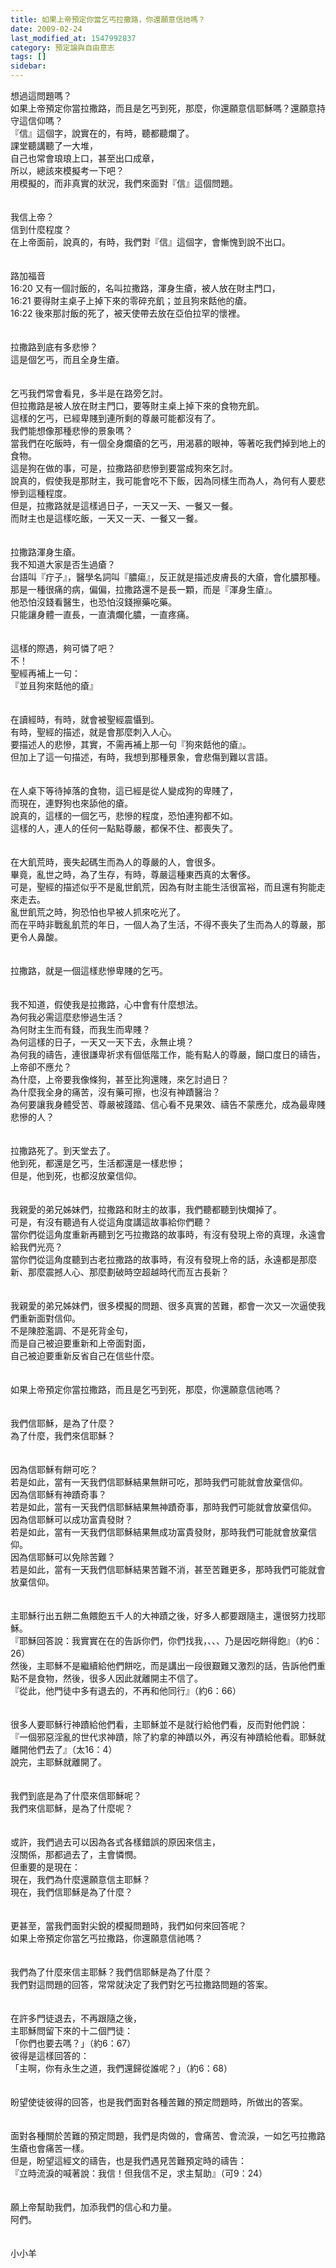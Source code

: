 ```yaml
---
title: 如果上帝預定你當乞丐拉撒路，你還願意信祂嗎？
date: 2009-02-24
last_modified_at: 1547992837
category: 預定論與自由意志
tags: []
sidebar: 
---
```


<p>想過這問題嗎？<br/>如果上帝預定你當拉撒路，而且是乞丐到死，那麼，你還願意信耶穌嗎？還願意持守這信仰嗎？<br/><!--more-->『信』這個字，說實在的，有時，聽都聽爛了。<br/>課堂聽講聽了一大堆，<br/>自己也常會琅琅上口，甚至出口成章，<br/>所以，總該來模擬考一下吧？<br/>用模擬的，而非真實的狀況，我們來面對『信』這個問題。<br/><br/><br/>我信上帝？<br/>信到什麼程度？<br/>在上帝面前，說真的，有時，我們對『信』這個字，會慚愧到說不出口。<br/><br/><br/>路加福音<br/>16:20 又有一個討飯的，名叫拉撒路，渾身生瘡，被人放在財主門口，<br/>16:21 要得財主桌子上掉下來的零碎充飢；並且狗來餂他的瘡。<br/>16:22 後來那討飯的死了，被天使帶去放在亞伯拉罕的懷裡。<br/><br/><br/>拉撒路到底有多悲慘？<br/>這是個乞丐，而且全身生瘡。<br/><br/><br/>乞丐我們常會看見，多半是在路旁乞討。<br/>但拉撒路是被人放在財主門口，要等財主桌上掉下來的食物充飢。<br/>這樣的乞丐，已經卑賤到連所剩的尊嚴可能都沒有了。<br/>我們能想像那種悲慘的景象嗎？<br/>當我們在吃飯時，有一個全身爛瘡的乞丐，用渴慕的眼神，等著吃我們掉到地上的食物。<br/>這是狗在做的事，可是，拉撒路卻悲慘到要當成狗來乞討。<br/>說真的，假使我是那財主，我可能會吃不下飯，因為同樣生而為人，為何有人要悲慘到這種程度。<br/>但是，拉撒路就是這樣過日子，一天又一天、一餐又一餐。<br/>而財主也是這樣吃飯，一天又一天、一餐又一餐。<br/><br/><br/>拉撒路渾身生瘡。<br/>我不知道大家是否生過瘡？<br/>台語叫『疔子』，醫學名詞叫『膿瘍』，反正就是描述皮膚長的大瘡，會化膿那種。<br/>那是一種很痛的病，偏偏，拉撒路還不是長一顆，而是『渾身生瘡』。<br/>他恐怕沒錢看醫生，也恐怕沒錢擦藥吃藥。<br/>只能讓身體一直長，一直潰爛化膿，一直疼痛。<br/><br/><br/>這樣的際遇，夠可憐了吧？<br/>不！<br/>聖經再補上一句：<br/>『並且狗來餂他的瘡』<br/><br/><br/>在讀經時，有時，就會被聖經震懾到。<br/>有時，聖經的描述，就是會那麼刺入人心。<br/>要描述人的悲慘，其實，不需再補上那一句『狗來餂他的瘡』。<br/>但加上了這一句描述，有時，我想到那種景象，會悲傷到難以言語。<br/><br/><br/>在人桌下等待掉落的食物，這已經是從人變成狗的卑賤了，<br/>而現在，連野狗也來舔他的瘡。<br/>說真的，這樣的一個乞丐，悲慘的程度，恐怕連狗都不如。<br/>這樣的人，連人的任何一點點尊嚴，都保不住、都喪失了。<br/><br/><br/>在大飢荒時，喪失起碼生而為人的尊嚴的人，會很多。<br/>畢竟，亂世之時，為了生存，有時，尊嚴這種東西真的太奢侈。<br/>可是，聖經的描述似乎不是亂世飢荒，因為有財主能生活很富裕，而且還有狗能走來走去。<br/>亂世飢荒之時，狗恐怕也早被人抓來吃光了。<br/>而在平時非戰亂飢荒的年日，一個人為了生活，不得不喪失了生而為人的尊嚴，那更令人鼻酸。<br/><br/><br/>拉撒路，就是一個這樣悲慘卑賤的乞丐。<br/><br/><br/>我不知道，假使我是拉撒路，心中會有什麼想法。<br/>為何我必需這麼悲慘過生活？<br/>為何財主生而有錢，而我生而卑賤？<br/>為何這樣的日子，一天又一天下去，永無止境？<br/>為何我的禱告，連很謙卑祈求有個低階工作，能有點人的尊嚴，餬口度日的禱告，上帝卻不應允？<br/>為什麼，上帝要我像條狗，甚至比狗還賤，來乞討過日？<br/>為什麼我全身的痛苦，沒有藥可擦，也沒有神蹟醫治？<br/>為何要讓我身體受苦、尊嚴被踐踏、信心看不見果效、禱告不蒙應允，成為最卑賤悲慘的人？<br/><br/><br/>拉撒路死了。到天堂去了。<br/>他到死，都還是乞丐，生活都還是一樣悲慘；<br/>但是，他到死，也都沒放棄信仰。<br/><br/><br/>我親愛的弟兄姊妹們，拉撒路和財主的故事，我們聽都聽到快爛掉了。<br/>可是，有沒有聽過有人從這角度講這故事給你們聽？<br/>當你們從這角度重新再聽到乞丐拉撒路的故事時，有沒有發現上帝的真理，永遠會給我們光亮？<br/>當你們從這角度聽到古老拉撒路的故事時，有沒有發現上帝的話，永遠都是那麼新、那麼震撼人心、那麼劃破時空超越時代而亙古長新？<br/><br/><br/>我親愛的弟兄姊妹們，很多模擬的問題、很多真實的苦難，都會一次又一次逼使我們重新面對信仰。<br/>不是陳腔濫調、不是死背金句，<br/>而是自己被迫要重新和上帝面對面，<br/>自己被迫要重新反省自己在信些什麼。<br/><br/><br/>如果上帝預定你當拉撒路，而且是乞丐到死，那麼，你還願意信祂嗎？<br/><br/><br/>我們信耶穌，是為了什麼？<br/>為了什麼，我們來信耶穌？<br/><br/><br/>因為信耶穌有餅可吃？<br/>若是如此，當有一天我們信耶穌結果無餅可吃，那時我們可能就會放棄信仰。<br/>因為信耶穌有神蹟奇事？<br/>若是如此，當有一天我們信耶穌結果無神蹟奇事，那時我們可能就會放棄信仰。<br/>因為信耶穌可以成功富貴發財？<br/>若是如此，當有一天我們信耶穌結果無成功富貴發財，那時我們可能就會放棄信仰。<br/>因為信耶穌可以免除苦難？<br/>若是如此，當有一天我們信耶穌結果苦難不消，甚至苦難更多，那時我們可能就會放棄信仰。<br/><br/><br/>主耶穌行出五餅二魚餵飽五千人的大神蹟之後，好多人都要跟隨主，還很努力找耶穌。<br/>『耶穌回答說：我實實在在的告訴你們，你們找我，、、、乃是因吃餅得飽』（約6：26）<br/>然後，主耶穌不是繼續給他們餅吃，而是講出一段很艱難又激烈的話，告訴他們重點不是食物，然後，很多人因此就離開主不信了。<br/>『從此，他門徒中多有退去的，不再和他同行』（約6：66）<br/><br/><br/>很多人要耶穌行神蹟給他們看，主耶穌並不是就行給他們看，反而對他們說：<br/>『一個邪惡淫亂的世代求神蹟，除了約拿的神蹟以外，再沒有神蹟給他看。耶穌就離開他們去了』（太16：4）<br/>說完，主耶穌就離開了。<br/><br/><br/>我們到底是為了什麼來信耶穌呢？<br/>我們來信耶穌，是為了什麼呢？<br/><br/><br/>或許，我們過去可以因為各式各樣錯誤的原因來信主，<br/>沒關係，那都過去了，主會憐憫。<br/>但重要的是現在：<br/>現在，我們為什麼還願意信主耶穌？<br/>現在，我們信耶穌是為了什麼？<br/><br/><br/>更甚至，當我們面對尖銳的模擬問題時，我們如何來回答呢？<br/>如果上帝預定你當乞丐拉撒路，你還願意信祂嗎？<br/><br/><br/>我們為了什麼來信主耶穌？我們信耶穌是為了什麼？<br/>我們對這問題的回答，常常就決定了我們對乞丐拉撒路問題的答案。<br/><br/><br/>在許多門徒退去，不再跟隨之後，<br/>主耶穌問留下來的十二個門徒：<br/>「你們也要去嗎？」（約6：67）<br/>彼得是這樣回答的：<br/>「主啊，你有永生之道，我們還歸從誰呢？」（約6：68）<br/><br/><br/>盼望使徒彼得的回答，也是我們面對各種苦難的預定問題時，所做出的答案。<br/><br/><br/>面對各種關於苦難的預定問題，我們是肉做的，會痛苦、會流淚，一如乞丐拉撒路生瘡也會痛苦一樣。<br/>但是，盼望這經文的禱告，也是我們遇見苦難預定時的禱告：<br/>『立時流淚的喊著說：我信！但我信不足，求主幫助』（可9：24）<br/><br/><br/>願上帝幫助我們，加添我們的信心和力量。<br/>阿們。<br/><br/><br/>小小羊
</p>